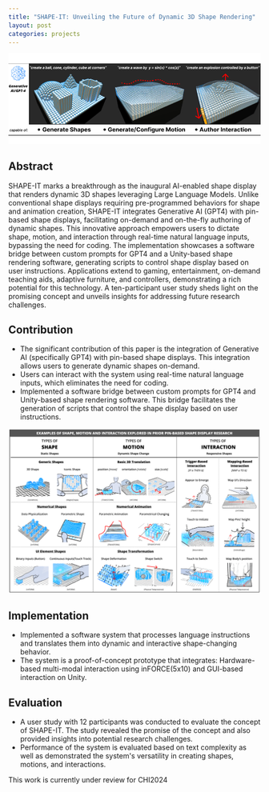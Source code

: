 ```yaml
---
title: "SHAPE-IT: Unveiling the Future of Dynamic 3D Shape Rendering"
layout: post
categories: projects
---
```


![SHAPE-IT Illustration](/img/SHAPE-IT.png)  <!-- Replace with an actual image from the project if available -->




## Abstract

SHAPE-IT marks a breakthrough as the inaugural AI-enabled shape display that renders dynamic 3D shapes leveraging Large Language Models. Unlike conventional shape displays requiring pre-programmed behaviors for shape and animation creation, SHAPE-IT integrates Generative AI (GPT4) with pin-based shape displays, facilitating on-demand and on-the-fly authoring of dynamic shapes. This innovative approach empowers users to dictate shape, motion, and interaction through real-time natural language inputs, bypassing the need for coding. The implementation showcases a software bridge between custom prompts for GPT4 and a Unity-based shape rendering software, generating scripts to control shape display based on user instructions. Applications extend to gaming, entertainment, on-demand teaching aids, adaptive furniture, and controllers, demonstrating a rich potential for this technology. A ten-participant user study sheds light on the promising concept and unveils insights for addressing future research challenges.

## Contribution

- The significant contribution of this paper is the integration of Generative AI (specifically GPT4) with pin-based shape displays. This integration allows users to generate dynamic shapes on-demand.
- Users can interact with the system using real-time natural language inputs, which eliminates the need for coding.
- Implemented a software bridge between custom prompts for GPT4 and Unity-based shape rendering software. This bridge facilitates the generation of scripts that control the shape display based on user instructions.

![SHAPE-IT DESIGN SPACE](/img/SHAPEIT_DesignSpace.png)


## Implementation

- Implemented a software system that processes language instructions and translates them into dynamic and interactive shape-changing behavior.
- The system is a proof-of-concept prototype that integrates: Hardware-based multi-modal interaction using inFORCE(5x10) and GUI-based interaction on Unity.

## Evaluation

- A user study with 12 participants was conducted to evaluate the concept of SHAPE-IT. The study revealed the promise of the concept and also provided insights into potential research challenges.
- Performance of the system is evaluated based on text complexity as well as demonstrated the system's versatility in creating shapes, motions, and interactions.

This work is currently under review for CHI2024
